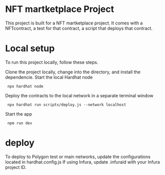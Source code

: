 # NFT martketplace Project

This project is built for a NFT martketplace project. It comes with a NFTcontract, a test for that contract, a script that deploys that contract.



# Local setup
To run this project locally, follow these steps.

Clone the project locally, change into the directory, and install the dependencie.
Start the local Hardhat node

``` npx hardhat node```

Deploy the contracts to the local network in a separate terminal window

``` npx hardhat run scripts/deploy.js --network localhost```

Start the app

``` npm run dev```

# deploy
To deploy to Polygon test or main networks, update the configurations located in hardhat.config.js
If using Infura, update .infuraid with your Infura project ID.

